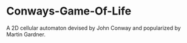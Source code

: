 # Conways-Game-Of-Life
A 2D cellular automaton devised by John Conway and popularized by Martin Gardner.
